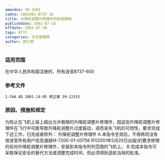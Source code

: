 ```yaml
---
amendno: 39-3281
cadno: CAD2001-B737-16
title: 升降舵调整片修理件的安装限制
publishdate: 2001-07-18
effdate: 2001-07-26
tags: B737
categories: 华北管理局
author: 邵仁明
---
```


### 适用范围 
在中华人民共和国注册的、所有波音B737-600

<!--more-->
### 参考文件
    1.FAA AD 2001-14-05 修正案 39-12315

### 原因、措施和规定 
为防止在飞机上装上超出允许极限的升降舵调整片修理件，因这些升降舵调整片修理件在飞行中可能导致升降舵调整片过度振动，进而丧失飞机的可控性，要求完成下述工作，已完成者除外： 
    升降舵调整片修理件 
    A.本指令生效后，不得再将没有按波音所有用户信息通报M-7200-01-00756 R1(2001年5月29日出版)的要求修理的任何升降舵调整片修理件，安装到本指令所列范围的飞机上。 
    B.完成本指令可采取保证安全的替代方法或调整完成时间，但必须得到适航当局的批准。


